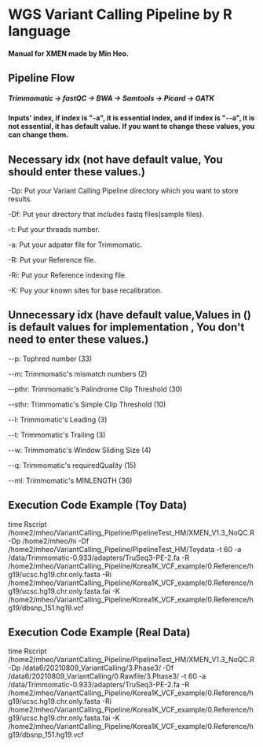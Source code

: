 # WGS Variant Calling Pipeline by R language

#### Manual for XMEN made by Min Heo.

## Pipeline Flow 

##### Trimmomatic -> fastQC -> BWA -> Samtools -> Picard -> GATK

#### Inputs' index, if index is "-a", it is essential index, and if index is "--a", it is not essential, it has default value. If you want to change these values, you can change them.

## Necessary idx (not have default value, You should enter these values.)
-Dp: Put your Variant Calling Pipeline directory which you want to store results.

-Df: Put your directory that includes fastq files(sample files).

-t: Put your threads number.

-a: Put your adpater file for Trimmomatic.

-R: Put your Reference file. 

-Ri: Put your Reference indexing file.

-K: Puy your known sites for base recalibration.

## Unnecessary idx (have default value,Values in () is default values for implementation , You don't need to enter these values.)

--p: Tophred number (33)

--m: Trimmomatic's mismatch numbers (2)

--pthr: Trimmomatic's Palindrome Clip Threshold (30)

--sthr: Trimmomatic's Simple Clip Threshold (10)

--l: Trimmomatic's Leading (3)

--t: Trimmomatic's Trailing (3)

--w: Trimmomatic's Window Sliding Size (4)

--q: Trimmomatic's requiredQuality (15)

--ml: Trimmomatic's MINLENGTH (36)

## Execution Code Example (Toy Data)
time Rscript /home2/mheo/VariantCalling_Pipeline/PipelineTest_HM/XMEN_V1.3_NoQC.R -Dp /home2/mheo/hi -Df /home2/mheo/VariantCalling_Pipeline/PipelineTest_HM/Toydata -t 60 -a /data/Trimmomatic-0.933/adapters/TruSeq3-PE-2.fa -R /home2/mheo/VariantCalling_Pipeline/Korea1K_VCF_example/0.Reference/hg19/ucsc.hg19.chr.only.fasta -Ri /home2/mheo/VariantCalling_Pipeline/Korea1K_VCF_example/0.Reference/hg19/ucsc.hg19.chr.only.fasta.fai -K /home2/mheo/VariantCalling_Pipeline/Korea1K_VCF_example/0.Reference/hg19/dbsnp_151.hg19.vcf

## Execution Code Example (Real Data)
time Rscript /home2/mheo/VariantCalling_Pipeline/PipelineTest_HM/XMEN_V1.3_NoQC.R -Dp /data6/20210809_VariantCalling/3.Phase3/ -Df /data6/20210809_VariantCalling/0.Rawfile/3.Phase3/ -t 60 -a /data/Trimmomatic-0.933/adapters/TruSeq3-PE-2.fa -R /home2/mheo/VariantCalling_Pipeline/Korea1K_VCF_example/0.Reference/hg19/ucsc.hg19.chr.only.fasta -Ri /home2/mheo/VariantCalling_Pipeline/Korea1K_VCF_example/0.Reference/hg19/ucsc.hg19.chr.only.fasta.fai -K /home2/mheo/VariantCalling_Pipeline/Korea1K_VCF_example/0.Reference/hg19/dbsnp_151.hg19.vcf
